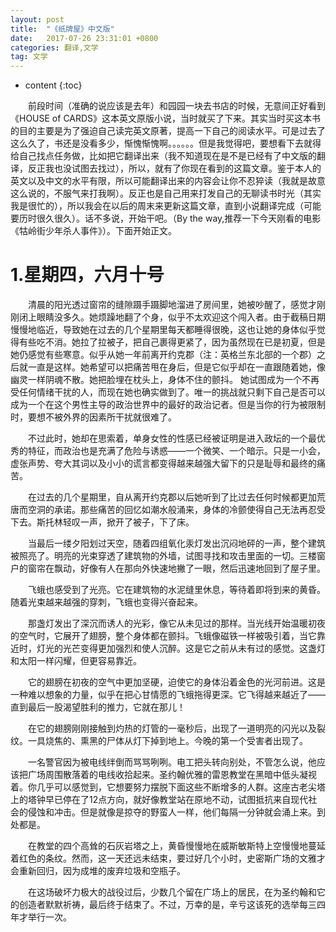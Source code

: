 ```yaml
---
layout: post
title:  "《纸牌屋》中文版"
date:   2017-07-26 23:31:01 +0800
categories: 翻译,文学
tag: 文学
---
```


* content
{:toc}



&emsp;&emsp;前段时间（准确的说应该是去年）和园园一块去书店的时候，无意间正好看到《HOUSE of CARDS》这本英文原版小说，当时就买了下来。其实当时买这本书的目的主要是为了强迫自己读完英文原著，提高一下自己的阅读水平。可是过去了这么久了，书还是没看多少，惭愧惭愧啊。。。。。。但是我觉得吧，要想看下去就得给自己找点任务做，比如把它翻译出来（我不知道现在是不是已经有了中文版的翻译，反正我也没试图去找过），所以，就有了你现在看到的这篇文章。鉴于本人的英文以及中文的水平有限，所以可能翻译出来的内容会让你不忍猝读（我就是故意这么说的，不服气来打我啊）。反正也是自己用来打发自己的无聊读书时光（其实我是很忙的），所以我会在以后的周末来更新这篇文章，直到小说翻译完成（可能要历时很久很久）。话不多说，开始干吧。（By the way,推荐一下今天刚看的电影《牯岭街少年杀人事件》）。下面开始正文。

1.星期四，六月十号
====================================
&emsp;&emsp;清晨的阳光透过窗帘的缝隙蹑手蹑脚地溜进了房间里，她被吵醒了，感觉才刚刚闭上眼睛没多久。她烦躁地翻了个身，似乎不太欢迎这个闯入者。由于截稿日期慢慢地临近，导致她在过去的几个星期里每天都睡得很晚，这也让她的身体似乎觉得有些吃不消。她拉了拉被子，把自己裹得更紧了，因为虽然现在已是初夏，但是她仍感觉有些寒意。似乎从她一年前离开约克郡（注：英格兰东北部的一个郡）之后就一直是这样。她希望可以把痛苦甩在身后，但是它似乎却在一直跟随着她，像幽灵一样阴魂不散。她把脸埋在枕头上，身体不住的颤抖。
她试图成为一个不再受任何情绪干扰的人，而现在她也确实做到了。唯一的挑战就只剩下自己是否可以成为一个在这个男性主导的政治世界中的最好的政治记者。但是当你的行为被限制时，要想不被外界的因素所干扰就很难了。

&emsp;&emsp;不过此时，她却在思索着，单身女性的性感已经被证明是进入政坛的一个最优秀的特征，而政治也是充满了危险与诱惑——一个微笑、一个暗示。只是一小会，虚张声势、夸大其词以及小小的谎言都变得越来越强大留下的只是耻辱和最终的痛苦。

&emsp;&emsp;在过去的几个星期里，自从离开约克郡以后她听到了比过去任何时候都更加荒唐而空洞的承诺。那些痛苦的回忆如潮水般涌来，身体的冷颤使得自己无法再忍受下去。斯托林轻叹一声，掀开了被子，下了床。

&emsp;&emsp;当最后一缕夕阳划过天空，随着四组氧化汞灯发出沉闷地砰的一声，整个建筑被照亮了。明亮的光束穿透了建筑物的外墙，试图寻找和攻击里面的一切。三楼窗户的窗帘在飘动，好像有人在那向外快速地撇了一眼，然后迅速地回到了屋子里。

&emsp;&emsp;飞蛾也感受到了光亮。它在建筑物的水泥缝里休息，等待着即将到来的黄昏。随着光束越来越强的穿刺，飞蛾也变得兴奋起来。

&emsp;&emsp;那盏灯发出了深沉而诱人的光彩，像它从未见过的那样。当光线开始温暖初夜的空气时，它展开了翅膀，整个身体都在颤抖。飞蛾像磁铁一样被吸引着，当它靠近时，灯光的光芒变得更加强烈和使人沉醉。这是它之前从未有过的感觉。这盏灯和太阳一样闪耀，但更容易靠近。

&emsp;&emsp;它的翅膀在初夜的空气中更加坚硬，迫使它的身体沿着金色的光河前进。这是一种难以想象的力量，似乎在把心甘情愿的飞蛾拖得更深。它飞得越来越近了——直到最后一股渴望胜利的推力，它就在那儿！

&emsp;&emsp;在它的翅膀刚刚接触到灼热的灯管的一毫秒后，出现了一道明亮的闪光以及裂纹。一具烧焦的、熏黑的尸体从灯下掉到地上。今晚的第一个受害者出现了。

&emsp;&emsp;一名警官因为被电线绊倒而骂骂咧咧。电工把头转向别处，不管怎么说，他应该把广场周围散落着的电线收拾起来。圣约翰优雅的雷恩教堂在黑暗中低头凝视着。你几乎可以感觉到，它想要努力摆脱下面这些不断增多的人群。这座古老尖塔上的塔钟早已停在了12点方向，就好像教堂站在原地不动，试图抵抗来自现代社会的侵蚀和冲击。但是就像是掠夺的野蛮人一样，他们每隔一分钟就会涌上来。到处都是。

&emsp;&emsp;在教堂的四个高耸的石灰岩塔之上，黄昏慢慢地在威斯敏斯特上空慢慢地蔓延着红色的条纹。然而，这一天还远未结束，要过好几个小时，史密斯广场的文雅才会重新回归，因为成堆的废弃垃圾和空瓶子。

&emsp;&emsp;在这场破坏力极大的战役过后，少数几个留在广场上的居民，在为圣约翰和它的创造者默默祈祷，最后终于结束了。不过，万幸的是，辛亏这该死的选举每三四年才举行一次。


